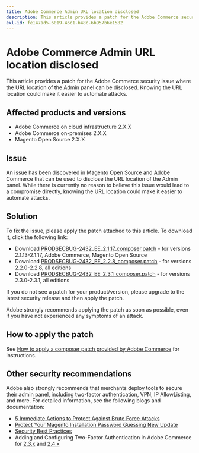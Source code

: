 ```yaml
---
title: Adobe Commerce Admin URL location disclosed
description: This article provides a patch for the Adobe Commerce security issue where the URL location of the Admin panel can be disclosed. Knowing the URL location could make it easier to automate attacks.
exl-id: fe147ad5-6019-46c1-b48c-6b957b6e1582
---
```

# Adobe Commerce Admin URL location disclosed

This article provides a patch for the Adobe Commerce security issue where the URL location of the Admin panel can be disclosed. Knowing the URL location could make it easier to automate attacks.

## Affected products and versions

* Adobe Commerce on cloud infrastructure 2.X.X
* Adobe Commerce on-premises 2.X.X
* Magento Open Source 2.X.X

## Issue

An issue has been discovered in Magento Open Source and Adobe Commerce that can be used to disclose the URL location of the Admin panel. While there is currently no reason to believe this issue would lead to a compromise directly, knowing the URL location could make it easier to automate attacks.

## Solution

To fix the issue, please apply the patch attached to this article. To download it, click the following link:

* Download [PRODSECBUG-2432\_EE\_2.1.17\_composer.patch](assets/PRODSECBUG-2432_EE_2.1.17_composer.patch.zip) - for versions 2.1.13-2.1.17, Adobe Commerce, Magento Open Source
* Download [PRODSECBUG-2432\_EE\_2.2.8\_composer.patch](assets/PRODSECBUG-2432_EE_2.2.8_composer.patch.zip) - for versions 2.2.0-2.2.8, all editions
* Download [PRODSECBUG-2432\_EE\_2.3.1\_composer.patch](assets/PRODSECBUG-2432_EE_2.3.1_composer.patch.zip) - for versions 2.3.0-2.3.1, all editions

If you do not see a patch for your product/version, please upgrade to the latest security release and then apply the patch.

Adobe strongly recommends applying the patch as soon as possible, even if you have not experienced any symptoms of an attack.

## How to apply the patch

See [How to apply a composer patch provided by Adobe Commerce](https://support.magento.com/hc/en-us/articles/360028367731) for instructions.

## Other security recommendations

Adobe also strongly recommends that merchants deploy tools to secure their admin panel, including two-factor authentication, VPN, IP AllowListing, and more. For detailed information, see the following blogs and documentation:

* [5 Immediate Actions to Protect Against Brute Force Attacks](https://magento.com/security/best-practices/5-immediate-actions-protect-against-brute-force-attacks)
* [Protect Your Magento Installation Password Guessing New Update](https://magento.com/security/best-practices/protect-your-magento-installation-password-guessing-new-update)
* [Security Best Practices](https://magento.com/security/best-practices/security-best-practices)
* Adding and Configuring Two-Factor Authentication in Adobe Commerce for [2.3.x](https://docs.magento.com/user-guide/v2.3/stores/security-two-factor-authentication.html) and [2.4.x](https://docs.magento.com/user-guide/stores/security-two-factor-authentication.html)
